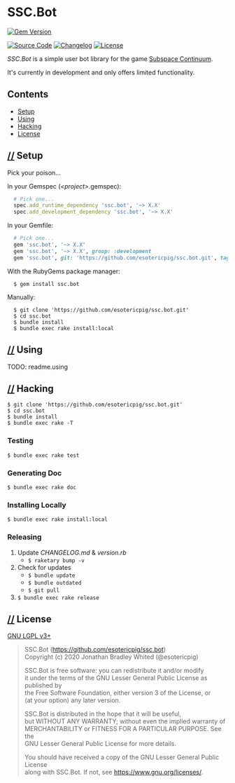 # SSC.Bot

[![Gem Version](https://badge.fury.io/rb/ssc.bot.svg)](https://badge.fury.io/rb/ssc.bot)

[![Source Code](https://img.shields.io/badge/source-github-%23211F1F.svg)](https://github.com/esotericpig/ssc.bot)
[![Changelog](https://img.shields.io/badge/changelog-md-%23A0522D.svg)](CHANGELOG.md)
[![License](https://img.shields.io/github/license/esotericpig/ssc.bot.svg)](LICENSE.txt)

*SSC.Bot* is a simple user bot library for the game [Subspace Continuum](https://store.steampowered.com/app/352700/Subspace_Continuum/).

It's currently in development and only offers limited functionality.

## Contents

- [Setup](#-setup)
- [Using](#-using)
- [Hacking](#-hacking)
- [License](#-license)

## [//](#contents) Setup

Pick your poison...

In your Gemspec (*&lt;project&gt;*.gemspec):

```Ruby
  # Pick one...
  spec.add_runtime_dependency 'ssc.bot', '~> X.X'
  spec.add_development_dependency 'ssc.bot', '~> X.X'
```

In your Gemfile:

```Ruby
  # Pick one...
  gem 'ssc.bot', '~> X.X'
  gem 'ssc.bot', '~> X.X', group: :development
  gem 'ssc.bot', git: 'https://github.com/esotericpig/ssc.bot.git', tag: 'vX.X.X'
```

With the RubyGems package manager:

```
  $ gem install ssc.bot
```

Manually:

```
  $ git clone 'https://github.com/esotericpig/ssc.bot.git'
  $ cd ssc.bot
  $ bundle install
  $ bundle exec rake install:local
```

## [//](#contents) Using

TODO: readme.using

## [//](#contents) Hacking

```
$ git clone 'https://github.com/esotericpig/ssc.bot.git'
$ cd ssc.bot
$ bundle install
$ bundle exec rake -T
```

### Testing

```
$ bundle exec rake test
```

### Generating Doc

```
$ bundle exec rake doc
```

### Installing Locally

```
$ bundle exec rake install:local
```

### Releasing

1. Update *CHANGELOG.md* & *version.rb*
    - `$ raketary bump -v`
2. Check for updates
    - `$ bundle update`
    - `$ bundle outdated`
    - `$ git pull`
3. `$ bundle exec rake release`

## [//](#contents) License

[GNU LGPL v3+](LICENSE.txt)

> SSC.Bot (<https://github.com/esotericpig/ssc.bot>)  
> Copyright (c) 2020 Jonathan Bradley Whited (@esotericpig)  
> 
> SSC.Bot is free software: you can redistribute it and/or modify  
> it under the terms of the GNU Lesser General Public License as published by  
> the Free Software Foundation, either version 3 of the License, or  
> (at your option) any later version.  
> 
> SSC.Bot is distributed in the hope that it will be useful,  
> but WITHOUT ANY WARRANTY; without even the implied warranty of  
> MERCHANTABILITY or FITNESS FOR A PARTICULAR PURPOSE.  See the  
> GNU Lesser General Public License for more details.  
> 
> You should have received a copy of the GNU Lesser General Public License  
> along with SSC.Bot.  If not, see <https://www.gnu.org/licenses/>.  
